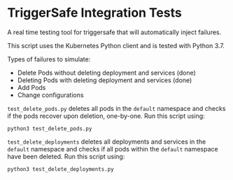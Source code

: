 # TriggerSafe Integration Tests

A real time testing tool for triggersafe that will automatically inject failures.

This script uses the Kubernetes Python client and is tested with Python 3.7.

Types of failures to simulate:

* Delete Pods without deleting deployment and services (done)
* Deleting Pods with deleting deployment and services (done)
* Add Pods
* Change configurations

`test_delete_pods.py` deletes all pods in the `default` namespace and checks if the pods recover upon deletion, one-by-one. Run this script using:

    python3 test_delete_pods.py

`test_delete_deployments` deletes all deployments and services in the `default` namespace and checks if all pods within the `default` namespace have been deleted. Run this script using:

    python3 test_delete_deployments.py
